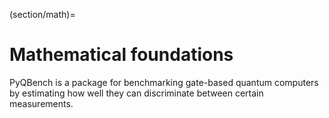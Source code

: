 (section/math)=

# Mathematical foundations
PyQBench is a package for benchmarking gate-based quantum computers by 
estimating how well they can discriminate between certain measurements.

